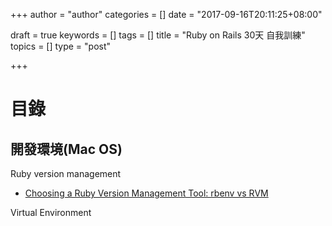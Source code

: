 +++
author = "author"
categories = []
date = "2017-09-16T20:11:25+08:00"

draft = true
keywords = []
tags = []
title = "Ruby on Rails 30天 自我訓練"
topics = []
type = "post"

+++

# 目錄
## 開發環境(Mac OS)

Ruby version management
- [Choosing a Ruby Version Management Tool: rbenv vs RVM](https://blog.metova.com/choosing-a-ruby-version-management-tool)

Virtual Environment


